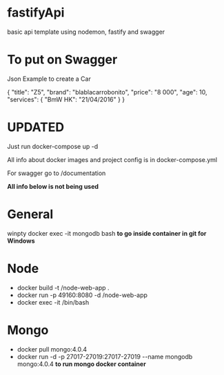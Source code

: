 # fastifyApi
basic api template using nodemon, fastify and swagger

# To put on Swagger

Json Example to create a Car

{
	"title": "Z5",
	"brand": "blablacarrobonito",
	"price": "8 000",
	"age": 10,
	"services": {
		"BmW HK": "21/04/2016"
	}
}

 # UPDATED
 
 Just run docker-compose up -d
 
 All info about docker images and project config is in docker-compose.yml
 
 For swagger go to /documentation
 
 **All info below is not being used**
 
  # General
 
 winpty docker exec -it mongodb bash  **to go inside container in git for Windows**

  # Node
  
 - docker build -t <your username>/node-web-app .
 - docker run -p 49160:8080 -d <your username>/node-web-app
 - docker exec -it <container id> /bin/bash
 
 
 # Mongo
 
 - docker pull mongo:4.0.4
 - docker run -d -p 27017-27019:27017-27019 --name mongodb mongo:4.0.4   **to run mongo docker container** 
 

